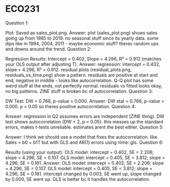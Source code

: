 # ECO231


Question 1:

Plot: Saved as sales_plot.png.
Answer: plot (sales_plot.png) shows sales going up from 1985 to 2019. no seasonal stuff since its yearly data. some dips like in 1994, 2004, 2011 - maybe economic stuff? theres random ups and downs around the trend.
Question 2:

Regression Results: Intercept = 0.402, Slope = 4.296, R² = 0.912 (matches your OLS output after adjusting T).
Answer: regression: intercept = 0.402, slope = 4.296, R² = 0.912. residual plots (residual_plots.png, residuals_vs_time.png) show a pattern. residuals are positive at start and end, negative in middle - looks like autocorrelation. Q-Q plot has some weird stuff at the ends, not perfectly normal. residuals vs fitted looks okay, no big patterns. ZINE stuff is broken bc of autocorrelation.
Question 3:

DW Test: DW = 0.766, p-value = 0.000.
Answer: DW stat = 0.766, p-value = 0.000. p < 0.05 so theres positive autocorrelation.
Question 4:

Answer: regression in Q2 assumes errors are independent (ZINE thing). DW test shows autocorrelation (DW < 2, p < 0.05). this messes up the standard errors, makes t-tests unreliable. estimates arent the best either.
Question 5:

Answer: I think we should use a model that fixes the autocorrelation. like Sales = b0 + b1T but with GLS and AR(1) errors using nlme::gls.
Question 6:

Results (using your output):
OLS model: intercept = 0.402, SE = 2.206; slope = 4.296, SE = 0.107.
GLS model: intercept = 0.405, SE = 3.812; slope = 4.296, SE = 0.181.
Answer: OLS model: intercept = 0.402, SE = 2.206; slope = 4.296, SE = 0.107. GLS model: intercept = 0.405, SE = 3.812; slope = 4.296, SE = 0.181. intercept changed by 0.003, SE went up, slope changed by 0.000, SE went up. GLS is better bc it handles the autocorrelation.
